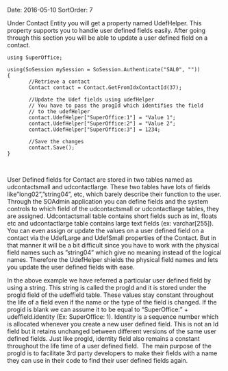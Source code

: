 Date: 2016-05-10
SortOrder: 7

Under Contact Entity you will get a property named UdefHelper. This property supports you to handle user defined fields easily. After going through this section you will be able to update a user defined field on a contact.

```
using SuperOffice;
 
using(SoSession mySession = SoSession.Authenticate("SAL0", ""))
{
       //Retrieve a contact
       Contact contact = Contact.GetFromIdxContactId(37);
                  
       //Update the Udef fields using udefHelper
       // You have to pass the progId which identifies the field
       // to the udefHelper
       contact.UdefHelper["SuperOffice:1"] = "Value 1";
       contact.UdefHelper["SuperOffice:2"] = "Value 2";
       contact.UdefHelper["SuperOffice:3"] = 1234;
 
       //Save the changes
       contact.Save();
}
```

 

User Defined fields for Contact are stored in two tables named as udcontactsmall and udcontactlarge. These two tables have lots of fields like”long02”,”string04”, etc, which barely describe their function to the user. Through the SOAdmin application you can define fields and the system controls to which field of the udcontactsmall or udcontactlarge tables, they are assigned. Udcontactsmall table contains short fields such as int, floats etc and udcontactlarge table contains large text fields (ex: varchar\[255\]). You can even assign or update the values on a user defined field on a contact via the UdefLarge and UdefSmall properties of the Contact. But in that manner it will be a bit difficult since you have to work with the physical field names such as ”string04” which give no meaning instead of the logical names. Therefore the UdefHelper shields the physical field names and lets you update the user defined fields with ease.

In the above example we have referred a particular user defined field by using a string. This string is called the progId and it is stored under the progId field of the udeffield table. These values stay constant throughout the life of a field even if the name or the type of the field is changed. If the progid is blank we can assume it to be equal to “SuperOffice:” + udeffield.identity (Ex: SuperOffice: 1). Identity is a sequence number which is allocated whenever you create a new user defined field. This is not an Id field but it retains unchanged between different versions of the same user defined fields. Just like progId, identity field also remains a constant throughout the life time of a user defined field.  The main purpose of the progId is to facilitate 3rd party developers to make their fields with a name they can use in their code to find their user defined fields again.

 

 

 

 

 

 

 
